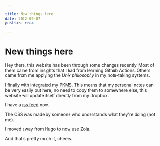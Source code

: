 ```yaml
---

title: New things here
date: 2022-09-07
publish: true 

---
```


# New things here

Hey there, this website has been through some changes recently. Most of them
came from insights that I had from learning Github Actions.
Others came from me applying the _Unix philosophy_ in my note-taking systems.

I finally with integrated my
[PKMS](https://en.wikipedia.org/wiki/Personal_knowledge_management). This means
that my personal notes can be very easily put here, no need to copy them to
somewhere else, this website will update itself directly from my Dropbox.

I have a [rss feed](https://gbrls.github.io/rss.xml) now.

The CSS was made by someone who understands what they're doing (not me).

I moved away from Hugo to now use Zola.


And that's pretty much it, cheers.
